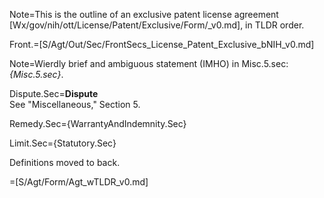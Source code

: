 Note=This is the outline of an exclusive patent license agreement [Wx/gov/nih/ott/License/Patent/Exclusive/Form/_v0.md], in TLDR order. 

Front.=[S/Agt/Out/Sec/FrontSecs_License_Patent_Exclusive_bNIH_v0.md]

Note=Wierdly brief and ambiguous statement (IMHO) in Misc.5.sec: <i>{Misc.5.sec}</i>.

Dispute.Sec=<b>Dispute</b><br>See "Miscellaneous," Section 5.

Remedy.Sec={WarrantyAndIndemnity.Sec}

Limit.Sec={Statutory.Sec}

Definitions moved to back. 

=[S/Agt/Form/Agt_wTLDR_v0.md]